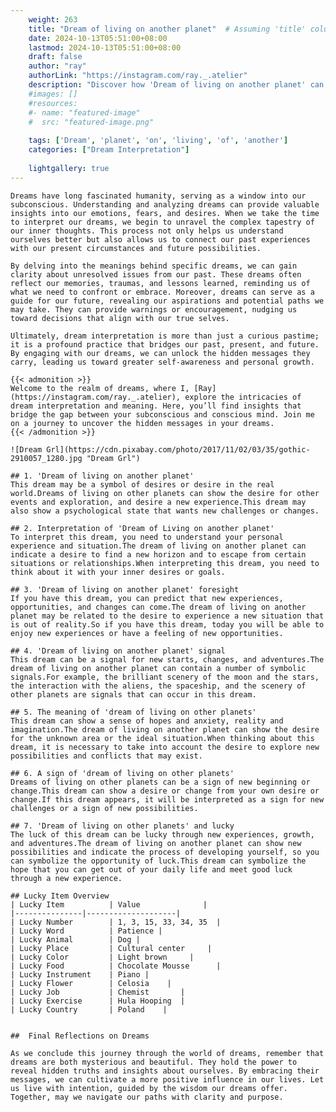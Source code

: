 ```yaml
---
    weight: 263
    title: "Dream of living on another planet"  # Assuming 'title' column exists
    date: 2024-10-13T05:51:00+08:00
    lastmod: 2024-10-13T05:51:00+08:00
    draft: false
    author: "ray"
    authorLink: "https://instagram.com/ray._.atelier"
    description: "Discover how 'Dream of living on another planet' can interpret your future and uncover its significant meanings in your life."
    #images: []
    #resources:
    #- name: "featured-image"
    #  src: "featured-image.png"
    
    tags: ['Dream', 'planet', 'on', 'living', 'of', 'another']
    categories: ["Dream Interpretation"]
    
    lightgallery: true
---
```

    
    Dreams have long fascinated humanity, serving as a window into our subconscious. Understanding and analyzing dreams can provide valuable insights into our emotions, fears, and desires. When we take the time to interpret our dreams, we begin to unravel the complex tapestry of our inner thoughts. This process not only helps us understand ourselves better but also allows us to connect our past experiences with our present circumstances and future possibilities.
    
    By delving into the meanings behind specific dreams, we can gain clarity about unresolved issues from our past. These dreams often reflect our memories, traumas, and lessons learned, reminding us of what we need to confront or embrace. Moreover, dreams can serve as a guide for our future, revealing our aspirations and potential paths we may take. They can provide warnings or encouragement, nudging us toward decisions that align with our true selves.
    
    Ultimately, dream interpretation is more than just a curious pastime; it is a profound practice that bridges our past, present, and future. By engaging with our dreams, we can unlock the hidden messages they carry, leading us toward greater self-awareness and personal growth.
    
    {{< admonition >}}
    Welcome to the realm of dreams, where I, [Ray](https://instagram.com/ray._.atelier), explore the intricacies of dream interpretation and meaning. Here, you’ll find insights that bridge the gap between your subconscious and conscious mind. Join me on a journey to uncover the hidden messages in your dreams.
    {{< /admonition >}}
    
    ![Dream Grl](https://cdn.pixabay.com/photo/2017/11/02/03/35/gothic-2910057_1280.jpg "Dream Grl")
    
    ## 1. 'Dream of living on another planet'
    This dream may be a symbol of desires or desire in the real world.Dreams of living on other planets can show the desire for other events and exploration, and desire a new experience.This dream may also show a psychological state that wants new challenges or changes.
    
    ## 2. Interpretation of 'Dream of Living on another planet'
    To interpret this dream, you need to understand your personal experience and situation.The dream of living on another planet can indicate a desire to find a new horizon and to escape from certain situations or relationships.When interpreting this dream, you need to think about it with your inner desires or goals.
    
    ## 3. 'Dream of living on another planet' foresight
    If you have this dream, you can predict that new experiences, opportunities, and changes can come.The dream of living on another planet may be related to the desire to experience a new situation that is out of reality.So if you have this dream, today you will be able to enjoy new experiences or have a feeling of new opportunities.
    
    ## 4. 'Dream of living on another planet' signal
    This dream can be a signal for new starts, changes, and adventures.The dream of living on another planet can contain a number of symbolic signals.For example, the brilliant scenery of the moon and the stars, the interaction with the aliens, the spaceship, and the scenery of other planets are signals that can occur in this dream.
    
    ## 5. The meaning of 'dream of living on other planets'
    This dream can show a sense of hopes and anxiety, reality and imagination.The dream of living on another planet can show the desire for the unknown area or the ideal situation.When thinking about this dream, it is necessary to take into account the desire to explore new possibilities and conflicts that may exist.
    
    ## 6. A sign of 'dream of living on other planets'
    Dreams of living on other planets can be a sign of new beginning or change.This dream can show a desire or change from your own desire or change.If this dream appears, it will be interpreted as a sign for new challenges or a sign of new possibilities.
    
    ## 7. 'Dream of living on other planets' and lucky
    The luck of this dream can be lucky through new experiences, growth, and adventures.The dream of living on another planet can show new possibilities and indicate the process of developing yourself, so you can symbolize the opportunity of luck.This dream can symbolize the hope that you can get out of your daily life and meet good luck through a new experience.
    
    ## Lucky Item Overview
    | Lucky Item          | Value              |
    |---------------|--------------------|
    | Lucky Number        | 1, 3, 15, 33, 34, 35  |
    | Lucky Word          | Patience |
    | Lucky Animal        | Dog |
    | Lucky Place         | Cultural center     |
    | Lucky Color         | Light brown     |
    | Lucky Food          | Chocolate Mousse      |
    | Lucky Instrument    | Piano |
    | Lucky Flower        | Celosia    |
    | Lucky Job           | Chemist       |
    | Lucky Exercise      | Hula Hooping  |
    | Lucky Country       | Poland    |
    
    
    ##  Final Reflections on Dreams
    
    As we conclude this journey through the world of dreams, remember that dreams are both mysterious and beautiful. They hold the power to reveal hidden truths and insights about ourselves. By embracing their messages, we can cultivate a more positive influence in our lives. Let us live with intention, guided by the wisdom our dreams offer. Together, may we navigate our paths with clarity and purpose.
    